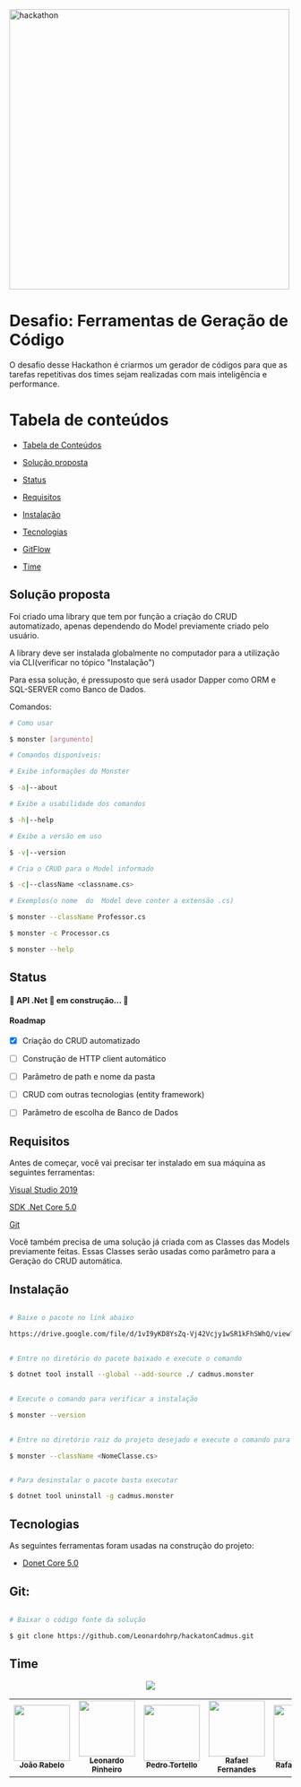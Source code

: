   

<img  alt="hackathon"  src="https://i.imgur.com/yvhrSvH.png"  width="500px"  align="center"  />

  

# Desafio: Ferramentas de Geração de Código

O desafio desse Hackathon é criarmos um gerador de códigos para que as tarefas repetitivas dos times sejam realizadas com mais inteligência e performance.

# Tabela de conteúdos

<!--ts-->

*  [Tabela de Conteúdos](#tabela-de-conteúdos)

*  [Solução proposta](#solução-proposta)

*  [Status](#status)

*  [Requisitos](#requisitos)

*  [Instalação](#instalação)

*  [Tecnologias](#tecnologias)

*  [GitFlow](#gitflow)

*  [Time](#time)

<!--te-->


## Solução proposta

Foi criado uma library que tem por função a criação do CRUD automatizado, apenas dependendo do Model previamente criado pelo usuário.

A library deve ser instalada globalmente no computador para a utilização via CLI(verificar no tópico "Instalação")

Para essa solução, é pressuposto que será usador Dapper como ORM e SQL-SERVER como Banco de Dados.

Comandos:
```bash
# Como usar

$ monster [argumento]

# Comandos disponíveis:

# Exibe informações do Monster

$ -a|--about 

# Exibe a usabilidade dos comandos

$ -h|--help 

# Exibe a versão em uso

$ -v|--version

# Cria o CRUD para o Model informado

$ -c|--className <classname.cs> 

# Exemplos(o nome  do  Model deve conter a extensão .cs)

$ monster --className Professor.cs

$ monster -c Processor.cs

$ monster --help
```


## Status

<h4> 🚧 API .Net 🚀 em construção... 🚧 </h4>

#### Roadmap
- [x] Criação do CRUD automatizado
- [ ] Construção de HTTP client automático
- [ ] Parâmetro de path e nome da pasta
- [ ] CRUD com outras tecnologias (entity framework)
- [ ] Parâmetro de escolha de Banco de Dados


## Requisitos

Antes de começar, você vai precisar ter instalado em sua máquina as seguintes ferramentas:

[Visual Studio 2019](https://visualstudio.microsoft.com/vs/)

[SDK .Net Core 5.0](https://dotnet.microsoft.com/download/dotnet/5.0)

[Git](https://git-scm.com/)

Você também precisa de uma solução já criada com as Classes das Models previamente feitas. 
Essas Classes serão usadas como parâmetro para a Geração do CRUD automática.

  

## Instalação

```bash

# Baixe o pacote no link abaixo

https://drive.google.com/file/d/1vI9yKD8YsZq-Vj42Vcjy1wSR1kFhSWhQ/view?usp=sharing

 
# Entre no diretório do pacote baixado e execute o comando

$ dotnet tool install --global --add-source ./ cadmus.monster

  
# Execute o comando para verificar a instalação

$ monster --version

  
# Entre no diretório raiz do projeto desejado e execute o comando para gerar o CRUD

$ monster --className <NomeClasse.cs>


# Para desinstalar o pacote basta executar

$ dotnet tool uninstall -g cadmus.monster
```

  

## Tecnologias

As seguintes ferramentas foram usadas na construção do projeto:

-  [Donet Core 5.0](https://docs.microsoft.com/pt-br/aspnet/core/?view=aspnetcore-5.0)

  

## Git:

```bash

# Baixar o código fonte da solução

$ git clone https://github.com/Leonardohrp/hackatonCadmus.git
```

  

## Time

<p  align="center"><img  src="https://img.shields.io/static/v1?label=Cadmus&message=Time Monster&color=42b6f5&style=for-the-badge&logo"/></p>

<table  align="center">

<tr  border="hidden">

<td  align="center"  border="hidden"><a  href="https://github.com/joaorabelo"><img  src="https://i.imgur.com/NsccSc0.jpg"  width="100px;"  height="100px"  alt=""/><br  /><sub><b>João Rabelo</b></sub></a></td>

<td  align="center"><a  href="https://github.com/leonardohrp"><img  src="https://i.imgur.com/LxJ1dxG.jpg"  width="100px;"  height="100px"  alt=""/><br  /><sub><b>Leonardo Pinheiro</b></sub></a></td>

<td  align="center"><a  href="https://github.com/ptortello"><img  src="https://i.imgur.com/RuXDqgZ.jpg"  width="100px;"  alt=""/><br  /><sub><b>Pedro Tortello</b></sub></a></td>

<td  align="center"><a  href="https://www.linkedin.com/in/rafael-quevedo-fernandes-390b072b/"><img  src="https://i.imgur.com/fvLrrUJ.jpg"  width="100px;"  alt=""/><br  /><sub><b>Rafael Fernandes</b></sub></a></td>

<td  align="center"><a  href="https://www.linkedin.com/in/rafael-tadioto-2583a42a/"><img  src="https://i.imgur.com/yx1gHgy.jpg"  width="100px;"  alt=""/><br  /><sub><b>Rafael Tadioto</b></sub></a></td>

</tr>

</table>